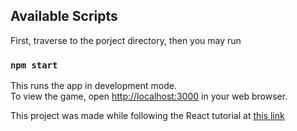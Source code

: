 ## Available Scripts

First, traverse to the porject directory, then you may run

### `npm start`

This runs the app in development mode.<br>
To view the game, open [http://localhost:3000](http://localhost:3000) in your web browser.


This project was made while following the React tutorial at [this link](https://reactjs.org/tutorial/tutorial.html)
